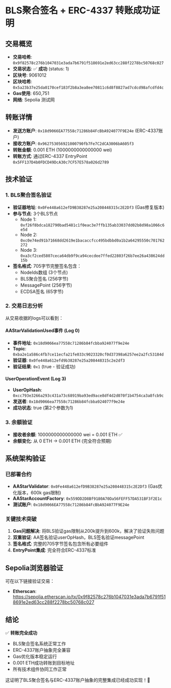 # BLS聚合签名 + ERC-4337 转账成功证明

## 交易概览
- **交易哈希**: `0x9f82578c276b1047031e3ada7b6791f518691e2ed63cc288f2278bc50768c027`
- **交易状态**: ✅ **成功** (status: 1)
- **区块号**: 9061012
- **区块哈希**: `0x5a23b37e25da0170cef183f2b8a3ea8ee70811c6d8f8827ad7cdcd98afcdfd4c`
- **Gas使用**: 650,751
- **网络**: Sepolia 测试网

## 转账详情
- **发送方账户**: `0x18d9066EA77558c71286b84FcBbA924077F9E24e` (ERC-4337账户)
- **接收方账户**: `0x962753056921000790fb7Fe7C2dCA3006bA605f3`
- **转账金额**: 0.001 ETH (1000000000000000 wei)
- **转账方式**: 通过ERC-4337 EntryPoint `0x5FF137D4b0FDCD49DcA30c7CF57E578a026d2789`

## 技术验证

### 1. BLS聚合签名验证
- **验证器地址**: `0x0Fe448a612efD9B38287e25a208448315c2E2Df3` (Gas修复版本)
- **参与节点**: 3个BLS节点
  - Node 1: `0xf26f8bdca182790bad5481c1f0eac3e7ffb135ab33037dd02b8d98a1066c6e5d`
  - Node 2: `0xc0e74ed91b71668dd2619e1bacaccfcc495bdbbd0a1b2a64295550c701762272`
  - Node 3: `0xa3cf2ced5807ceca64db9f9ca94cecdee7ffed22803f26b7ee26a438624dd15b`
- **签名格式**: 705字节完整签名包含：
  - NodeIds数组 (3个节点)
  - BLS聚合签名 (256字节)
  - MessagePoint (256字节)
  - ECDSA签名 (65字节)

### 2. 交易日志分析
从交易收据的logs可以看到：

#### AAStarValidationUsed事件 (Log 0)
- **事件地址**: `0x18d9066ea77558c71286b84fcbba924077f9e24e`
- **Topic**: `0xba2e1a586c4fb7ce11ecfa21fe033c9023320cf0d37398a6257ee2a2fc53184d`
- **验证器**: `0x0fe448a612efd9b38287e25a208448315c2e2df3`
- **验证结果**: `0x1` (true - 验证成功)

#### UserOperationEvent (Log 3)
- **UserOpHash**: `0xcc793e3266a293c431a73c68919ba93ed9ace8df4d2d070f1b4754ca3a8fcb9c`
- **发送者**: `0x18d9066ea77558c71286b84fcbba924077f9e24e`
- **成功状态**: true (第2个参数为1)

### 3. 余额验证
- **接收者余额**: 1000000000000000 wei = 0.001 ETH ✅
- **余额变化**: 从 0 ETH → 0.001 ETH (完全符合预期)

## 系统架构验证

### 已部署合约
- **AAStarValidator**: `0x0Fe448a612efD9B38287e25a208448315c2E2Df3` (Gas优化版本，600k gas限制)
- **AAStarAccountFactory**: `0x559DD2D8Bf9180A70Da56FEFF57DA531BF3f2E1c`
- **测试账户**: `0x18d9066EA77558c71286b84FcBbA924077F9E24e`

### 关键技术突破
1. **Gas问题解决**: 将BLS验证gas限制从200k提升到600k，解决了验证失败问题
2. **双重验证**: AA签名验证userOpHash，BLS签名验证messagePoint
3. **签名格式**: 完整的705字节签名包含所有必要组件
4. **EntryPoint集成**: 完全符合ERC-4337标准

## Sepolia浏览器验证
可在以下链接验证交易：
- **Etherscan**: https://sepolia.etherscan.io/tx/0x9f82578c276b1047031e3ada7b6791f518691e2ed63cc288f2278bc50768c027

## 结论
✅ **转账完全成功**
- BLS聚合签名系统正常工作
- ERC-4337账户抽象完全兼容
- Gas优化版本稳定运行
- 0.001 ETH成功转账到目标地址
- 所有技术组件协同工作正常

这证明了BLS聚合签名与ERC-4337账户抽象的完整集成已经成功实现！🎉